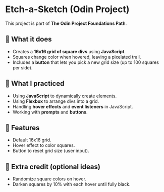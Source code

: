 # Etch-a-Sketch (Odin Project)

This project is part of **The Odin Project Foundations Path**.

## 📌 What it does
- Creates a **16x16 grid of square divs** using **JavaScript**.
- Squares change color when hovered, leaving a pixelated trail.
- Includes a **button** that lets you pick a new grid size (up to 100 squares per side).

## 🎯 What I practiced
- Using **JavaScript** to dynamically create elements.
- Using **Flexbox** to arrange divs into a grid.
- Handling **hover effects** and **event listeners** in JavaScript.
- Working with **prompts** and **buttons**.

## 🚀 Features
- Default 16x16 grid.
- Hover effect to color squares.
- Button to reset grid size (user input).

## 📝 Extra credit (optional ideas)
- Randomize square colors on hover.
- Darken squares by 10% with each hover until fully black.
